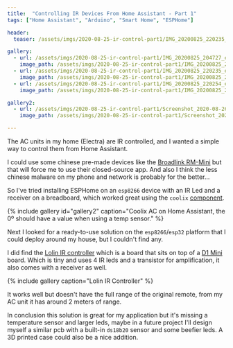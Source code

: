 ```yaml
---
title:  "Controlling IR Devices From Home Assistant - Part 1"
tags: ["Home Assistant", "Arduino", "Smart Home", "ESPHome"]

header:
  teaser: /assets/imgs/2020-08-25-ir-control-part1/IMG_20200825_220235_e.jpg

gallery:   
  - url: /assets/imgs/2020-08-25-ir-control-part1/IMG_20200825_204727_e.jpg
    image_path: /assets/imgs/2020-08-25-ir-control-part1/IMG_20200825_204727_e.jpg
  - url: /assets/imgs/2020-08-25-ir-control-part1/IMG_20200825_220235_e.jpg
    image_path: /assets/imgs/2020-08-25-ir-control-part1/IMG_20200825_220235_e.jpg
  - url: /assets/imgs/2020-08-25-ir-control-part1/IMG_20200825_220254_e.jpg
    image_path: /assets/imgs/2020-08-25-ir-control-part1/IMG_20200825_220254_e.jpg

gallery2:
  - url: /assets/imgs/2020-08-25-ir-control-part1/Screenshot_2020-08-26_00-17-45.png
    image_path: /assets/imgs/2020-08-25-ir-control-part1/Screenshot_2020-08-26_00-17-45.png

---
```

The AC units in my home (Electra) are IR controlled, and I wanted a simple way to control them from Home Assistant.

I could use some chinese pre-made devices like the
[Broadlink RM-Mini](https://s.click.aliexpress.com/e/_dUcEswk)
but that will force me to use their closed-source app. And also I think the less chinese malware on my phone and network is probably for the better...

So I've tried installing ESPHome on an `esp8266` device with an IR Led and a receiver on a breadboard, which worked great using the `coolix` [component](https://esphome.io/components/climate/coolix.html).

{% include gallery id="gallery2" caption="Coolix AC on Home Assistant, the 0º should have a value when using a temp sensor." %}

Next I looked for a ready-to-use solution on the `esp8266`/`esp32` platform that I could deploy around my house, but I couldn't find any.

I did find the
[Lolin IR controller](https://www.aliexpress.com/item/32891173618.html)
which is a board that sits on top of a
[D1 Mini](https://www.aliexpress.com/item/32651747570.html)
board. Which is tiny and uses 4 IR leds and a transistor for amplification, it also comes with a receiver as well.

{% include gallery caption="Lolin IR Controller" %}

It works well but doesn't have the full range of the original remote, from my AC unit it has around 2 meters of range.

In conclusion this solution is great for my application but it's missing a temperature sensor and larger leds, maybe in a future project I'll design myself a similar pcb with a built-in `ds18b20` sensor and some beefier leds. A 3D printed case could also be a nice addition.

